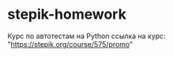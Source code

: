 # stepik-homework
Курс по автотестам на Python ссылка на курс: "https://stepik.org/course/575/promo"
